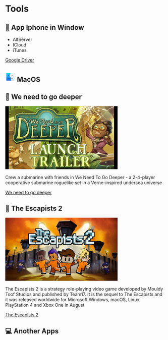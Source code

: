 # Tools

## 📱 App Iphone in Window

- AltServer
- ICloud
- iTunes
<p><a href="">Google Driver</a></p>

##  <img src="./images/macos.png" alt="" height="32" width="32"> MacOS</span> 




## 🚀 We need to go deeper</span> 

<img src="./images/we-need-go-to-deeper.png" alt="" height="200" >
<p>Crew a submarine with friends in We Need To Go Deeper - a 2-4-player cooperative submarine roguelike set in a Verne-inspired undersea universe
</p>
<a href="https://drive.google.com/file/d/149fGT-3ZOLnqDE9TGKB5dbx-40Gh1TqG/view?usp=sharing">We need to go deeper</a>



## 🚀 The Escapists 2</span> 

<img src="./images/escapists2.png" alt="" height="200" >
<p>The Escapists 2 is a strategy role-playing video game developed by Mouldy Toof Studios and published by Team17. It is the sequel to The Escapists and it was released worldwide for Microsoft Windows, macOS, Linux, PlayStation 4 and Xbox One in August
</p>
<a href="https://drive.google.com/file/d/1JieyuVk2Pq_6_UFknkX5j-wR_2Muwd6i/view?usp=sharing">The Escapists 2</a>


## 💻 Another Apps



